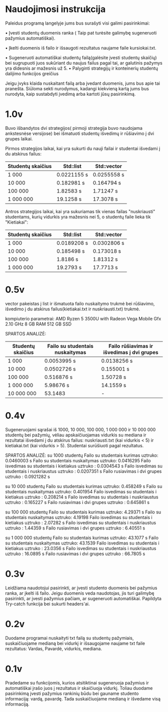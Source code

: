 # Naudojimosi instrukcija
   Paleidus programą langelyje jums bus surašyti visi galimi pasirinkimai:
   
   • Įvesti studentų duomenis ranka ( Taip pat turėsite galimybę sugeneruoti pažymius automatiškai).
   
   • Įkelti duomenis iš failo ir išsaugoti rezultatus naujame faile kursiokai.txt.
   
   • Sugeneruoti automatiškai studentų failą(galėsite įvesti studentų skaičių) bei sugrupuoti juos sukūriant du naujus failus pagal tai, ar galutinis pažymys yra didesnis ar mažesnis už 5.
   • Palyginti strategijų ir konteinerių studentų dalijimo funkcijos greičius
   
  Jeigu įvyks klaida nuskaitant failą arba įvedant duomenis, jums bus apie tai pranešta.
  Siūloma sekti nurodymus, kadangi kiekvieną kartą jums bus nurodyta, kaip sustabdyti įvedimą arba kartoti jūsų pasirinkimą. 
# 1.0v
Buvo išbandytos dvi strategijos( pirmoji strategija buvo naudojama ankstesnėse versijose) bei išmatuoti studentų išvedimų ir rūšiavimo į dvi grupes laikai.

Pirmos strategijos laikai, kai yra sukurti du nauji failai ir studentai išvedami į du atskirus failus:

|Studentų skaičius |	Std::list	         |  Std::vector      |
|-------------------|-------------------|-----------------|
|1 000	             |  0.0221155 s	 |  0.0255558 s    |
|10 000	             |  0.182981 s	 |  0.164794 s      |
|100 000                |	1.82583 s 	 |  1.71247 s        |
|1 000 000	     |  19.1258 s	         |  17.3078 s          |

Antros strategijos laikai, kai yra sukuriamas tik vienas failas "nuskriausti" studentams, kurių vidurkis yra mažesnis nei 5, o studentų faile lieka tik "Kietiakai":

|Studentų skaičius |  Std::list	         |  Std::vector    |
|--------------------|------------------|----------------|
|1 000	              |  0.0189208 s	 |  0.0302806 s  |
|10 000	              |   0.185498 s	 |  0.173018 s    |
|100 000	              |  1.8186 s	 |  1.81312 s      |
|1 000 000	      |  19.2793 s	 |  17.7713 s      |

# 0.5v
vector<data> pakeistas į list<vector> ir išmatuota failo nuskaitymo trukmė bei rūšiavimo, išvedimo į du atskirus failus(kietiakai.txt ir nuskriausti.txt) trukmė.

kompiuterio parametrai: 
AMD Ryzen 5 3500U with Radeon Vega Mobile Gfx     2.10 GHz
8 GB RAM
512 GB SSD

SPARTOS ANALIZĖ:

| Studentų skaičius | Failo su studentais nuskaitymas | Failo rūšiavimas ir išvedimas į dvi grupes |
|--------------------|------------------------------------|----------------------------------------------|
| 1 000                   | 0.0053995 s                                 | 0.0138256 s                                               |
| 10 000                 | 0.0502726 s                                 | 0.155001 s                                                 |
| 100 000               | 0.516876 s                                   | 1.50728 s                                                   |
| 1 000 000            | 5.98676 s                                     | 14.1559 s                                                   |
| 10 000 000          | 53.1483                                       | -                                                                 |

  # 0.4v
  Sugeneruojami sąrašai iš 1000, 10 000, 100 000, 1 000 000 ir 10 000 000 studentų bei pažymių, vėliau apskaičiuojamas vidurkis su mediana ir rezultatai išvedami į du atskirus failus: nuskriausti.txt (kai vidurkis < 5) ir kietiakai.txt (kai vidurkis > 5). Studentai surūšiuoti pagal rezultatus.

SPARTOS ANALIZĖ:
su 1000 studentų
Failo su studentais kurimas uztruko: 0.0460003 s
Failo su studentais nuskaitymas uztruko: 0.0416295
Failo isvedimas su studentais i kietiakus uztruko : 0.0304543 s
Failo isvedimas su studentais i nuskriaustus uztruko : 0.0207351 s
Failo rusiavimas i dvi grupes uztruko : 0.0921282 s

su 10 000 studentų
Failo su studentais kurimas uztruko: 0.458249 s
Failo su studentais nuskaitymas uztruko: 0.401954
Failo isvedimas su studentais i kietiakus uztruko : 0.208214 s
Failo isvedimas su studentais i nuskriaustus uztruko : 0.165227 s
Failo rusiavimas i dvi grupes uztruko : 0.645861 s

su 100 000 studentų
Failo su studentais kurimas uztruko: 4.29371 s
Failo su studentais nuskaitymas uztruko: 4.19198
Failo isvedimas su studentais i kietiakus uztruko : 2.07282 s
Failo isvedimas su studentais i nuskriaustus uztruko : 1.44359 s
Failo rusiavimas i dvi grupes uztruko : 6.40551 s

su 1 000 000 studentų
Failo su studentais kurimas uztruko: 43.1077 s
Failo su studentais nuskaitymas uztruko: 43.1539
Failo isvedimas su studentais i kietiakus uztruko : 23.0356 s
Failo isvedimas su studentais i nuskriaustus uztruko : 16.0895 s
Failo rusiavimas i dvi grupes uztruko : 66.7805 s
  
# 0.3v
Leidžiama naudotojui pasirinkti, ar įvesti studento duomenis bei pažymius ranka, ar įkelti iš failo. Jeigu duomenis veda naudotojas, jis turi galimybę pasirinkti, ar įvesti pažymius pačiam, ar sugeneruoti automatiškai. Papildyta Try-catch funkcija bei sukurti headers'ai.
  
# 0.2v
Duodame programai nuskaityti txt failą su studentų pažymiais, suskaičiuojame medianą bei vidurkį ir išsaugojame naujame txt faile rezultatus: Vardas, Pavardė, vidurkis, mediana.
  
# 0.1v
Pradedame su funkcijomis, kurios atsitiktinai sugeneruoja pažymius ir automatiškai įrašo juos į rezultatus ir skaičiuoja vidurkį. Toliau duodame pasirinkimą įvesti pažymius rankinių būdu bei gauname studento informaciją: vardą, pavardę. Tada suskaičiuojame medianą ir išvedame visą informaciją.
